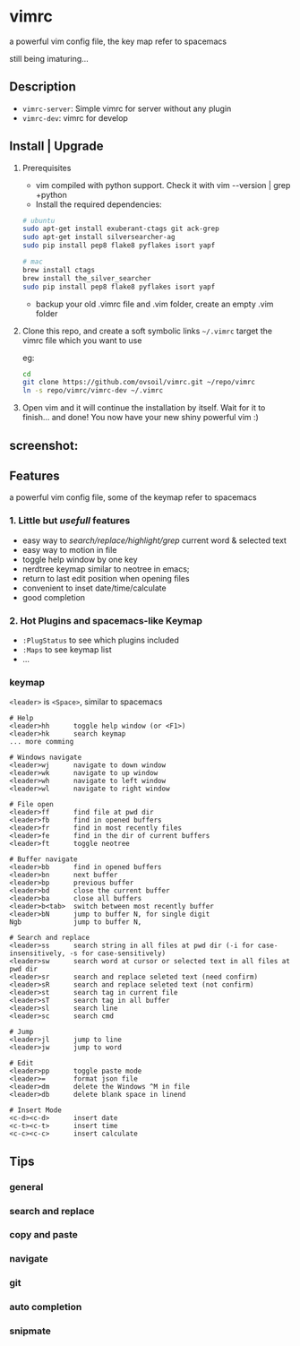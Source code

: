 # vimrc
a powerful vim config file, the key map refer to spacemacs

still being imaturing...

## Description

* `vimrc-server`: Simple vimrc for server without any plugin
* `vimrc-dev`: vimrc for develop

## Install | Upgrade

1. Prerequisites

    * vim compiled with python support. Check it with vim --version | grep +python
    * Install the required dependencies:
    ```bash
    # ubuntu
    sudo apt-get install exuberant-ctags git ack-grep
    sudo apt-get install silversearcher-ag
    sudo pip install pep8 flake8 pyflakes isort yapf

    # mac
    brew install ctags
    brew install the_silver_searcher
    sudo pip install pep8 flake8 pyflakes isort yapf
    ```
    * backup your old .vimrc file and .vim folder, create an empty .vim folder

2. Clone this repo, and create a soft symbolic links `~/.vimrc` target the vimrc file which you want to use

    eg:

    ```bash
    cd
    git clone https://github.com/ovsoil/vimrc.git ~/repo/vimrc
    ln -s repo/vimrc/vimrc-dev ~/.vimrc
    ```
3. Open vim and it will continue the installation by itself. Wait for it to finish... and done! You now have your new shiny powerful vim :)


## screenshot:
## Features

a powerful vim config file, some of the keymap refer to spacemacs

### 1. Little but *usefull* features

* easy way to *search/replace/highlight/grep* current word & selected text
* easy way to motion in file
* toggle help window by one key
* nerdtree keymap similar to neotree in emacs;
* return to last edit position when opening files
* convenient to inset date/time/calculate
* good completion

### 2.  Hot Plugins and spacemacs-like Keymap

* `:PlugStatus` to see which plugins included
* `:Maps` to see keymap list
* ...


### keymap

`<leader>` is `<Space>`, similar to spacemacs

    # Help
    <leader>hh      toggle help window (or <F1>)
    <leader>hk      search keymap
    ... more comming

    # Windows navigate
    <leader>wj      navigate to down window
    <leader>wk      navigate to up window
    <leader>wh      navigate to left window
    <leader>wl      navigate to right window

    # File open
    <leader>ff      find file at pwd dir
    <leader>fb      find in opened buffers
    <leader>fr      find in most recently files
    <leader>fe      find in the dir of current buffers
    <leader>ft      toggle neotree

    # Buffer navigate
    <leader>bb      find in opened buffers
    <leader>bn      next buffer
    <leader>bp      previous buffer
    <leader>bd      close the current buffer
    <leader>ba      close all buffers
    <leader>b<tab>  switch between most recently buffer
    <leader>bN      jump to buffer N, for single digit
    Ngb             jump to buffer N, 

    # Search and replace
    <leader>ss      search string in all files at pwd dir (-i for case-insensitively, -s for case-sensitively)
    <leader>sw      search word at cursor or selected text in all files at pwd dir
    <leader>sr      search and replace seleted text (need confirm)
    <leader>sR      search and replace seleted text (not confirm)
    <leader>st      search tag in current file
    <leader>sT      search tag in all buffer
    <leader>sl      search line
    <leader>sc      search cmd

    # Jump
    <leader>jl      jump to line
    <leader>jw      jump to word

    # Edit
    <leader>pp      toggle paste mode
    <leader>=       format json file
    <leader>dm      delete the Windows ^M in file
    <leader>db      delete blank space in linend

    # Insert Mode
    <c-d><c-d>      insert date
    <c-t><c-t>      insert time
    <c-c><c-c>      insert calculate

## Tips

### general

### search and replace

### copy and paste

### navigate

### git

### auto completion

### snipmate
